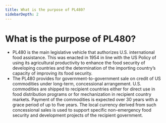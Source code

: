 ```yaml
---
title: What is the purpose of PL480?
sidebarDepth: 2
---
```


# What is the purpose of PL480?


 - PL480 is the main legislative vehicle that authorizes U.S. international food assistance. This was enacted in 1954 in line with the US Policy of using its agricultural productivity to enhance the food security of developing countries and the determination of the importing country’s capacity of improving its food security.
 - The PL480 provides for government-to-government sale on credit of US commodities under long-term, concessional arrangement.  U.S. commodities are shipped to recipient countries either for direct use in food distribution programs or for mechanization in recipient country markets.  Payment of the commodities is expected over 30 years with a grace period of up to five years. The local currency derived from such concessional sales is used to support specific non-emergency food security and development projects of the recipient government.
